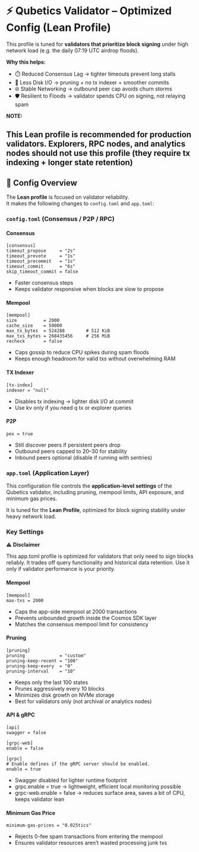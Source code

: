 # ⚡ Qubetics Validator – Optimized Config (Lean Profile)

This profile is tuned for **validators that prioritize block signing** under high network load (e.g. the daily 07:19 UTC airdrop floods).  

**Why this helps:**

* ⏱️ Reduced Consensus Lag → tighter timeouts prevent long stalls
* 💾 Less Disk I/O → pruning + no tx indexer = smoother commits
* 🌐 Stable Networking → outbound peer cap avoids churn storms
* 🛡️ Resilient to Floods → validator spends CPU on signing, not relaying spam

**NOTE:**

This Lean profile is recommended for production validators. Explorers, RPC nodes, and analytics nodes should not use this profile (they require tx indexing + longer state retention)
---

## 🔧 Config Overview

The **Lean profile** is focused on validator reliability.  
It makes the following changes to `config.toml` and `app.toml`:

### `config.toml` (Consensus / P2P / RPC)

#### Consensus
```
[consensus]
timeout_propose     = "2s"
timeout_prevote     = "1s"
timeout_precommit   = "1s"
timeout_commit      = "6s"
skip_timeout_commit = false
```

* Faster consensus steps
* Keeps validator responsive when blocks are slow to propose

#### Mempool
```
[mempool]
size          = 2000
cache_size    = 50000
max_tx_bytes  = 524288        # 512 KiB
max_txs_bytes = 268435456     # 256 MiB
recheck       = false
```

* Caps gossip to reduce CPU spikes during spam floods
* Keeps enough headroom for valid txs without overwhelming RAM

#### TX Indexer
```
[tx-index]
indexer = "null"
```
* Disables tx indexing → lighter disk I/O at commit
* Use kv only if you need q tx <hash> or explorer queries

#### P2P
```
pex = true
```

* Still discover peers if persistent peers drop
* Outbound peers capped to 20–30 for stability
* Inbound peers optional (disable if running with sentries)

### `app.toml` (Application Layer)

This configuration file controls the **application-level settings** of the Qubetics validator, including pruning, mempool limits, API exposure, and minimum gas prices.  

It is tuned for the **Lean Profile**, optimized for block signing stability under heavy network load.

### Key Settings

⚠️ **Disclaimer**

This app.toml profile is optimized for validators that only need to sign blocks reliably.
It trades off query functionality and historical data retention.
Use it only if validator performance is your priority.

#### Mempool
```
[mempool]
max-txs = 2000
```

* Caps the app-side mempool at 2000 transactions
* Prevents unbounded growth inside the Cosmos SDK layer
* Matches the consensus mempool limit for consistency

#### Pruning

```
[pruning]
pruning             = "custom"
pruning-keep-recent = "100"
pruning-keep-every  = "0"
pruning-interval    = "10"
```

* Keeps only the last 100 states
* Prunes aggressively every 10 blocks
* Minimizes disk growth on NVMe storage
* Best for validators only (not archival or analytics nodes)

#### API & gRPC
```
[api]
swagger = false

[grpc-web]
enable = false

[grpc]
# Enable defines if the gRPC server should be enabled.
enable = true
```

* Swagger disabled for lighter runtime footprint
* grpc.enable = true → lightweight, efficient local monitoring possible
* grpc-web.enable = false → reduces surface area, saves a bit of CPU, keeps validator lean

#### Minimum Gas Price

```
minimum-gas-prices = "0.025tics"
```

* Rejects 0-fee spam transactions from entering the mempool
* Ensures validator resources aren’t wasted processing junk txs